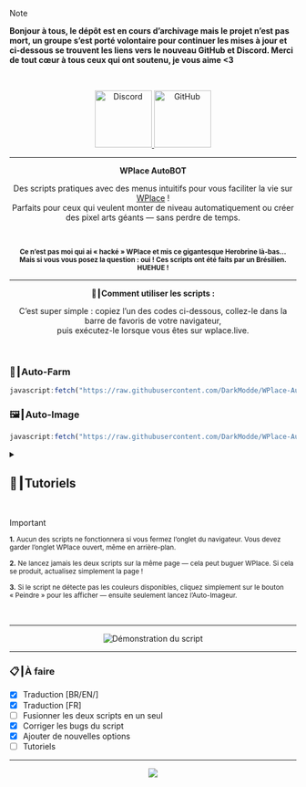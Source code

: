 <!-- > [!IMPORTANT]  -->
<!-- > **Si vous êtes Américain ou d’un autre pays, ne vous inquiétez pas : les scripts détectent votre localisation et traduiront automatiquement.**  -->

> [!NOTE]
> **Bonjour à tous, le dépôt est en cours d’archivage mais le projet n’est pas mort, un groupe s’est porté volontaire pour continuer les mises à jour et ci-dessous se trouvent les liens vers le nouveau GitHub et Discord. Merci de tout cœur à tous ceux qui ont soutenu, je vous aime <3**
<br>

<p align="center">
  <a href="https://discord.gg/dtxqAxqSET">
    <img src="https://img.shields.io/badge/Discord-7289DA?style=for-the-badge&logo=discord&logoColor=white" alt="Discord" height="100">
  </a>
  <a href="https://github.com/Wplace-AutoBot/WPlace-AutoBOT">
    <img src="https://img.shields.io/badge/GitHub-181717?style=for-the-badge&logo=github&logoColor=white" alt="GitHub" height="100">
  </a>
</p>

---

<p align="center"><strong>WPlace AutoBOT</strong></p>

<p align="center">
  Des scripts pratiques avec des menus intuitifs pour vous faciliter la vie sur <a href="https://wplace.live" target="_blank">WPlace</a> !<br>
  Parfaits pour ceux qui veulent monter de niveau automatiquement ou créer des pixel arts géants — sans perdre de temps.
</p>

<br>

<p align="center">
  <sub><strong>Ce n’est pas moi qui ai « hacké » WPlace et mis ce gigantesque Herobrine là-bas…<br>
  Mais si vous vous posez la question : oui ! Ces scripts ont été faits par un Brésilien. HUEHUE !</strong></sub>
</p>

---

<p align="center"><strong>🚀┃Comment utiliser les scripts :</strong></p>

<p align="center">
  C’est super simple : copiez l’un des codes ci-dessous, collez-le dans la barre de favoris de votre navigateur,<br>
  puis exécutez-le lorsque vous êtes sur wplace.live.
</p>

<br>

### 🎯┃Auto-Farm

```js
javascript:fetch("https://raw.githubusercontent.com/DarkModde/WPlace-AutoBOT/refs/heads/main/Auto-Farm.js").then(t=>t.text()).then(eval);
```

### 🖼️┃Auto-Image

```js
javascript:fetch("https://raw.githubusercontent.com/DarkModde/WPlace-AutoBOT/refs/heads/main/Auto-Image.js").then(t=>t.text()).then(eval);
```

<details>
  <summary><h2>📖┃Tutoriels</h2></summary>

---

![Partie 1](https://i.imgur.com/XejdRSn.png)

---

![Partie 2](https://i.imgur.com/u9Zikqo.png)

---

![Partie 3](https://i.imgur.com/cjBi6oz.png)

</details>

<br>

> [!IMPORTANT]
> <p><sub><strong>1.</strong> Aucun des scripts ne fonctionnera si vous fermez l’onglet du navigateur. Vous devez garder l’onglet WPlace ouvert, même en arrière-plan.</sub></p>
> <p><sub><strong>2.</strong> Ne lancez jamais les deux scripts sur la même page — cela peut buguer WPlace. Si cela se produit, actualisez simplement la page !</sub></p>
> <p><sub><strong>3.</strong> Si le script ne détecte pas les couleurs disponibles, cliquez simplement sur le bouton « Peindre » pour les afficher — ensuite seulement lancez l’Auto-Imageur.</sub></p>

<br>

---

<p align="center">
  <img src="https://i.imgur.com/VbHh9jI.png" alt="Démonstration du script"/>
</p>

---

### 📋┃À faire

- [x] Traduction [BR/EN/]
- [x] Traduction [FR]
- [ ] Fusionner les deux scripts en un seul  
- [x] Corriger les bugs du script  
- [x] Ajouter de nouvelles options  
- [ ] Tutoriels

---

<p align="center">
  <a href="#"><img src="https://komarev.com/ghpvc/?username=WPlace-AutoBOT&style=for-the-badge&label=Vues:&color=gray"/></a>
</p>
